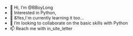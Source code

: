 - 👋 Hi, I’m @BBoyLong
- 👀 Interested in Python,
- 🌱 &Yes,I`m currently learning it too...
- 💞️ I’m looking to collaborate on the basic skills with Python
- 📫 Reach me with in_site_letter

<!---
BBoyLong/BBoyLong is a ✨ special ✨ repository because its `README.md` (this file) appears on your GitHub profile.
You can click the Preview link to take a look at your changes.
--->
